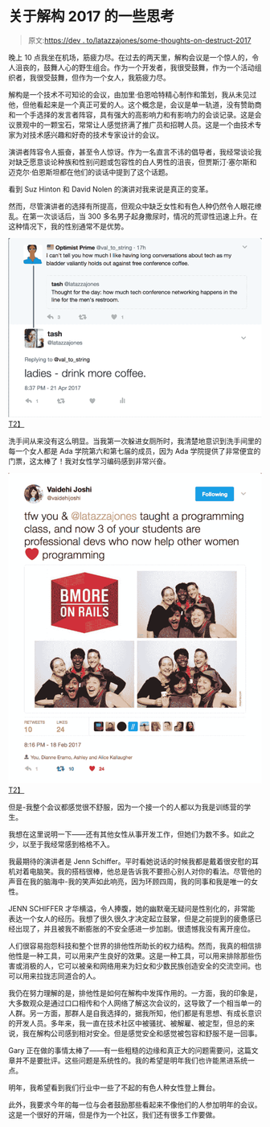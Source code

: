 # 关于解构 2017 的一些思考

> 原文:[https://dev . to/latazzajones/some-thoughts-on-destruct-2017](https://dev.to/latazzajones/some-thoughts-on-deconstruct-2017)

晚上 10 点我坐在机场，筋疲力尽。在过去的两天里，解构会议是一个惊人的，令人沮丧的，鼓舞人心的野生组合。作为一个开发者，我很受鼓舞，作为一个活动组织者，我很受鼓舞，但作为一个女人，我筋疲力尽。

解构是一个技术不可知论的会议，由加里·伯恩哈特精心制作和策划，我从未见过他，但他看起来是一个真正可爱的人。这个概念是，会议是单一轨道，没有赞助商和一个手选择的发言者阵容，具有强大的高影响力和有影响力的会谈记录。这是会议景观中的一颗宝石，常常让人感觉挤满了推广员和招聘人员。这是一个由技术专家为对技术感兴趣和好奇的技术专家设计的会议。

演讲者阵容令人振奋，甚至令人惊讶。作为一名直言不讳的倡导者，我经常谈论我对缺乏愿意谈论种族和性别问题或包容性的白人男性的沮丧，但贾斯汀·塞尔斯和迈克尔·伯恩斯坦都在他们的谈话中提到了这个话题。

看到 Suz Hinton 和 David Nolen 的演讲对我来说是真正的变革。

然而，尽管演讲者的选择有所提高，但观众中缺乏女性和有色人种仍然令人眼花缭乱。在第一次谈话后，当 300 多名男子起身撒尿时，情况的荒谬性迅速上升。在这种情况下，我的性别通常不是优势。

[![](img/b7ca9da2cff742636ae7eb339114a449.png)T2】](https://twitter.com/latazzajones/status/855566278773284864)

洗手间从来没有这么明显。当我第一次躲进女厕所时，我清楚地意识到洗手间里的每一个女人都是 Ada 学院第六和第七届的成员，因为 Ada 学院提供了非常便宜的门票，这太棒了！我对女性学习编码感到非常兴奋。

[![](img/dbc78e565c9feab99fcc43ac0a71cba3.png)T2】](https://twitter.com/vaidehijoshi/status/833107900075737089)

但是-我整个会议都感觉很不舒服，因为一个接一个的人都以为我是训练营的学生。

我想在这里说明一下——还有其他女性从事开发工作，但她们为数不多。如此之少，以至于我经常感到格格不入。

我最期待的演讲者是 Jenn Schiffer。平时看她说话的时候我都是戴着很安慰的耳机对着电脑笑。我的搭档很棒，他总是告诉我不要担心别人对你的看法。尽管他的声音在我的脑海中-我的笑声如此响亮，因为环顾四周，我的同事和我是唯一的女性。

JENN SCHIFFER 才华横溢，令人捧腹，她的幽默毫无疑问是性别化的，非常能表达一个女人的经历。我想了很久很久才决定起立鼓掌，但是之前提到的疲惫感已经出现了，并且被我不断膨胀的不安全感进一步加剧。很遗憾我没有离开座位。

人们很容易抱怨科技和整个世界的排他性所助长的权力结构。然而，我真的相信排他性是一种工具，可以用来产生良好的效果。这是一种工具，可以用来排除那些伤害或消极的人，它可以被亲和网络用来为妇女和少数民族创造安全的交流空间。也可以用来拉拢志同道合的人。

我仍在努力理解的是，排他性是如何在解构中发挥作用的。一方面，我的印象是，大多数观众是通过口口相传和个人网络了解这次会议的，这导致了一个相当单一的人群。另一方面，那群人是自我选择的，据我所知，他们都是有思想、有成长意识的开发人员。多年来，我一直在技术社区中被骚扰、被解雇、被定型，但总的来说，我在解构公司感到相对安全。但是感觉安全和感觉被包容和舒服不是一回事。

Gary 正在做的事情太棒了——有一些粗糙的边缘和真正大的问题需要问，这篇文章并不是要批评。这些问题是系统性的。我的希望是明年我们也许能黑进系统一点。

明年，我希望看到我们行业中一些了不起的有色人种女性登上舞台。

此外，我要求今年的每一位与会者鼓励那些看起来不像他们的人参加明年的会议。这是一个很好的开端，但是作为一个社区，我们还有很多工作要做。